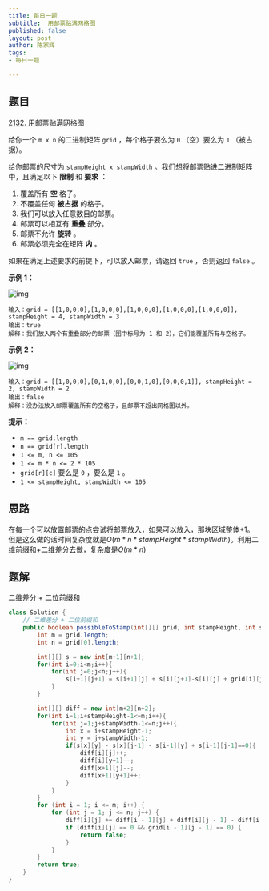 ```yaml
---
title: 每日一题
subtitle:  用邮票贴满网格图
published: false
layout: post
author: 陈家辉
tags:
- 每日一题

---
```


## 题目

[2132. 用邮票贴满网格图](https://leetcode.cn/problems/stamping-the-grid/)

给你一个 `m x n` 的二进制矩阵 `grid` ，每个格子要么为 `0` （空）要么为 `1` （被占据）。

给你邮票的尺寸为 `stampHeight x stampWidth` 。我们想将邮票贴进二进制矩阵中，且满足以下 **限制** 和 **要求** ：

1. 覆盖所有 **空** 格子。
2. 不覆盖任何 **被占据** 的格子。
3. 我们可以放入任意数目的邮票。
4. 邮票可以相互有 **重叠** 部分。
5. 邮票不允许 **旋转** 。
6. 邮票必须完全在矩阵 **内** 。

如果在满足上述要求的前提下，可以放入邮票，请返回 `true` ，否则返回 `false` 。

 

**示例 1：**

![img](https://cdn.jsdelivr.net/gh/Chenjiahui0/picture@main/202312142201293.png)

```
输入：grid = [[1,0,0,0],[1,0,0,0],[1,0,0,0],[1,0,0,0],[1,0,0,0]], stampHeight = 4, stampWidth = 3
输出：true
解释：我们放入两个有重叠部分的邮票（图中标号为 1 和 2），它们能覆盖所有与空格子。
```

**示例 2：**

![img](https://cdn.jsdelivr.net/gh/Chenjiahui0/picture@main/202312142201751.png)

```
输入：grid = [[1,0,0,0],[0,1,0,0],[0,0,1,0],[0,0,0,1]], stampHeight = 2, stampWidth = 2 
输出：false 
解释：没办法放入邮票覆盖所有的空格子，且邮票不超出网格图以外。
```

 

**提示：**

- `m == grid.length`
- `n == grid[r].length`
- `1 <= m, n <= 105`
- `1 <= m * n <= 2 * 105`
- `grid[r][c]` 要么是 `0` ，要么是 `1` 。
- `1 <= stampHeight, stampWidth <= 105`

## 思路

在每一个可以放置邮票的点尝试将邮票放入，如果可以放入，那块区域整体+1。但是这么做的话时间复杂度就是$O(m*n*stampHeight*stampWidth)$。利用二维前缀和+二维差分去做，复杂度是$O(m*n)$

## 题解

二维差分 + 二位前缀和

```java
class Solution {
    // 二维差分 + 二位前缀和
    public boolean possibleToStamp(int[][] grid, int stampHeight, int stampWidth) {
        int m = grid.length;
        int n = grid[0].length;

        int[][] s = new int[m+1][n+1];
        for(int i=0;i<m;i++){
            for(int j=0;j<n;j++){
                s[i+1][j+1] = s[i+1][j] + s[i][j+1]-s[i][j] + grid[i][j];
            }
        }

        int[][] diff = new int[m+2][n+2];
        for(int i=1;i+stampHeight-1<=m;i++){
            for(int j=1;j+stampWidth-1<=n;j++){
                int x = i+stampHeight-1;
                int y = j+stampWidth-1;
                if(s[x][y] - s[x][j-1] - s[i-1][y] + s[i-1][j-1]==0){
                    diff[i][j]++;
                    diff[i][y+1]--;
                    diff[x+1][j]--;
                    diff[x+1][y+1]++;
                }
            }
        }
        for (int i = 1; i <= m; i++) {
            for (int j = 1; j <= n; j++) {
                diff[i][j] += diff[i - 1][j] + diff[i][j - 1] - diff[i - 1][j - 1];
                if (diff[i][j] == 0 && grid[i - 1][j - 1] == 0) {
                    return false;
                }
            }
        }
        return true;
    }
}
```

